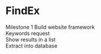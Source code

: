 FindEx
======


Milestone 1
Build website framework  
Keywords request  
Show results in a list  
Extract into database  
